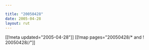 ```yaml
---

title: "20050428"
date: 2005-04-28
layout: rut
---
```


[[!meta updated="2005-04-28"]]
[[!map pages="20050428/* and ! 20050428/*/*"]]
